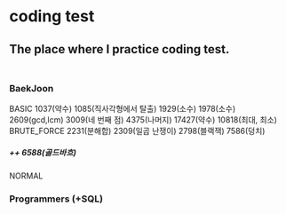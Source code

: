# coding test <br>
## The place where I practice coding test. <br> <br>
 ### BaekJoon <br>
 BASIC   1037(약수) 1085(직사각형에서 탈출) 1929(소수) 1978(소수) 2609(gcd,lcm) 3009(네 번째 점) 4375(나머지) 17427(약수) 10818(최대, 최소) <br>
 BRUTE_FORCE   2231(분해합) 2309(일곱 난쟁이) 2798(블랙잭) 7586(덩치)<br>
 ##### ++ 6588(골드바흐) <br>
 NORMAL <br>
 
 ### Programmers (+SQL)

